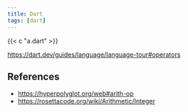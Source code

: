 ```yaml
---
title: Dart
tags: [dart]
---
```


{{< c "a.dart" >}}

<https://dart.dev/guides/language/language-tour#operators>

## References

- <https://hyperpolyglot.org/web#arith-op>
- <https://rosettacode.org/wiki/Arithmetic/Integer>
